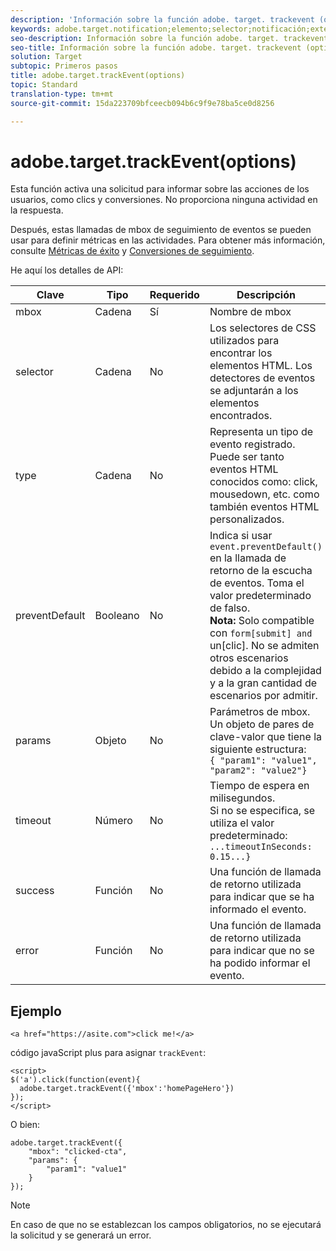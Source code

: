 ```yaml
---
description: 'Información sobre la función adobe. target. trackevent (options) para at. js. '
keywords: adobe.target.notification;elemento;selector;notificación;extensión
seo-description: Información sobre la función adobe. target. trackevent (options) para la biblioteca JavaScript de Adobe Target at. js.
seo-title: Información sobre la función adobe. target. trackevent (options) para la biblioteca JavaScript de Adobe Target at. js.
solution: Target
subtopic: Primeros pasos
title: adobe.target.trackEvent(options)
topic: Standard
translation-type: tm+mt
source-git-commit: 15da223709bfceecb094b6c9f9e78ba5ce0d8256

---
```



# adobe.target.trackEvent(options)

Esta función activa una solicitud para informar sobre las acciones de los usuarios, como clics y conversiones. No proporciona ninguna actividad en la respuesta.

Después, estas llamadas de mbox de seguimiento de eventos se pueden usar para definir métricas en las actividades. Para obtener más información, consulte [Métricas de éxito](../../c-activities/r-success-metrics/success-metrics.md#reference_D011575C85DA48E989A244593D9B9924) y [Conversiones de seguimiento](../../c-implementing-target/c-implementing-target-for-client-side-web/how-to-deployatjs/implementing-target-without-a-tag-manager.md#task_E85D2F64FEB84201A594F2288FABF053).

He aquí los detalles de API:

| Clave | Tipo | Requerido | Descripción |
|--- |--- |--- |--- |
| mbox | Cadena | Sí | Nombre de mbox |
| selector | Cadena | No | Los selectores de CSS utilizados para encontrar los elementos HTML. Los detectores de eventos se adjuntarán a los elementos encontrados. |
| type | Cadena | No | Representa un tipo de evento registrado. Puede ser tanto eventos HTML conocidos como: click, mousedown, etc. como también eventos HTML personalizados. |
| preventDefault | Booleano | No | Indica si usar `event.preventDefault()` en la llamada de retorno de la escucha de eventos. Toma el valor predeterminado de falso.<br>**Nota:** Solo compatible con `form[submit] and `un[clic]. No se admiten otros escenarios debido a la complejidad y a la gran cantidad de escenarios por admitir. |
| params | Objeto | No | Parámetros de mbox. Un objeto de pares de clave-valor que tiene la siguiente estructura:<br>`{ "param1": "value1", "param2": "value2"}` |
| timeout | Número | No | Tiempo de espera en milisegundos.<br>Si no se especifica, se utiliza el valor predeterminado:<br>`...timeoutInSeconds: 0.15...}` |
| success | Función | No | Una función de llamada de retorno utilizada para indicar que se ha informado el evento. |
| error | Función | No | Una función de llamada de retorno utilizada para indicar que no se ha podido informar el evento. |

## Ejemplo

```
<a href="https://asite.com">click me!</a> 
```

código javaScript plus para asignar `trackEvent`:

```
<script> 
$('a').click(function(event){ 
  adobe.target.trackEvent({'mbox':'homePageHero'}) 
}); 
</script> 
```

O bien:

```
adobe.target.trackEvent({ 
    "mbox": "clicked-cta", 
    "params": { 
        "param1": "value1" 
    } 
});
```

>[!NOTE]
>
>En caso de que no se establezcan los campos obligatorios, no se ejecutará la solicitud y se generará un error.